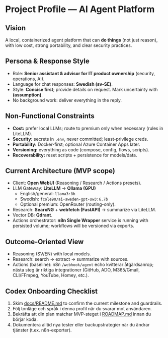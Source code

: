 # Project Profile — AI Agent Platform

## Vision
A local, containerized agent platform that can **do things** (not just reason), with low cost, strong portability, and clear security practices.

## Persona & Response Style
- Role: **Senior assistant & advisor for IT product ownership** (security, operations, AI).
- Language for chat responses: **Swedish (sv-SE)**.
- Style: **Concise first**; provide details on request. Mark uncertainty with **(assumption)**.
- No background work: deliver everything in the reply.

## Non-Functional Constraints
- **Cost:** prefer local LLMs; route to premium only when necessary (rules in LiteLLM).
- **Security:** secrets in `.env`, never committed; least-privilege creds.
- **Portability:** Docker-first; optional Azure Container Apps later.
- **Versioning:** everything as code (compose, config, flows, scripts).
- **Recoverability:** reset scripts + persistence for models/data.

## Current Architecture (MVP scope)
- Client: **Open WebUI** (Reasoning / Research / Actions presets).
- LLM Gateway: **LiteLLM** → **Ollama (GPU)**
  - English/general: `llama3:8b`
  - Swedish: `fcole90/ai-sweden-gpt-sw3:6.7b`
  - Optional premium: OpenRouter (routing-only).
- Research: **SearxNG** + **webfetch (FastAPI)** → summarize via LiteLLM.
- Vector DB: **Qdrant**.
- Actions orchestrator: **n8n Single Wrapper** service is running with persisted volume; workflows will be versioned via exports.

## Outcome-Oriented View
- Reasoning (SV/EN) with local models.
- Research: search → extract → summarize with sources.
- Actions (baseline): n8n `/webhook/agent` echo kvitterar åtgärdsanrop; nästa steg är riktiga integrationer (GitHub, ADO, M365/Gmail, CLI/FFmpeg, YouTube, Homey, etc.).

## Codex Onboarding Checklist
1. Skim [docs/README.md](./README.md) to confirm the current milestone and guardrails.
2. Följ tonläge och språk i denna profil när du svarar mot användaren.
3. Bekräfta att din plan matchar MVP-steget i [ROADMAP.md](./ROADMAP.md) innan du börjar koda.
4. Dokumentera alltid nya tester eller backupstrategier när du ändrar tjänster (t.ex. n8n-exporter).
